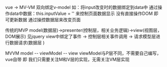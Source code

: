 vue -> MV-VM
双向绑定v-model
如：将input改变时的数据绑定到data中
    通过操作data中数据：this.inputValue = ''
    来控制页面数据显示
    没有直接操作DOM
    即可更新数据
    通过操控数据层来改变页面

传统的MVP  model(数据层)->presenter(控制层，相关业务逻辑)->view(视图层，DOM展示)
见jquery
view中绑定了事件 -> 控制层相关事件调用 -> 请求模型层进行数据请求(数据层 )

MVVM  model --  viewModel  -- view
viewModel与P层不同，不需要自己编写，vue自带
即 我们只需要关注M和V层的实现，无需关注VM层实现